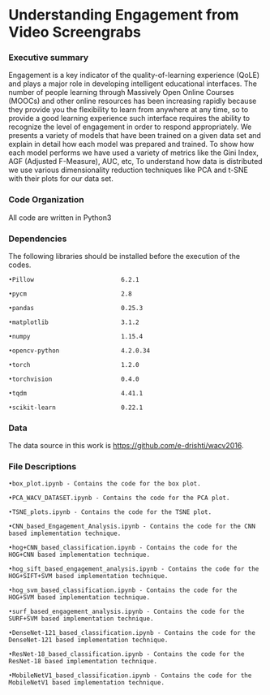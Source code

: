 # Understanding Engagement from Video Screengrabs


### Executive summary
Engagement is a key indicator of the quality-of-learning experience (QoLE) and plays a major role in developing intelligent educational interfaces. The number of people learning through Massively Open Online Courses (MOOCs) and other online resources has been increasing rapidly because they provide you the flexibility to learn from anywhere at any time, so to provide a good learning experience such interface requires the ability to recognize the level of engagement in order to respond appropriately. We presents a variety of models that have been trained on a given data set and explain in detail how each model was prepared and trained. To show how each model performs we have used a variety of metrics like the Gini Index, AGF (Adjusted F-Measure), AUC, etc, To understand how data is distributed we use various dimensionality reduction techniques like PCA and t-SNE with their plots for our data set.


### Code Organization
All code are written in Python3


### Dependencies

The following libraries should be installed before the execution of the codes.

	•Pillow                        6.2.1

	•pycm                          2.8

	•pandas                        0.25.3

	•matplotlib                    3.1.2

	•numpy                         1.15.4

	•opencv-python                 4.2.0.34

	•torch                         1.2.0

	•torchvision                   0.4.0

	•tqdm                          4.41.1

	•scikit-learn                  0.22.1

### Data
The data source in this work is https://github.com/e-drishti/wacv2016.

### File Descriptions

	•box_plot.ipynb - Contains the code for the box plot.

	•PCA_WACV_DATASET.ipynb - Contains the code for the PCA plot.

	•TSNE_plots.ipynb - Contains the code for the TSNE plot.

	•CNN_based_Engagement_Analysis.ipynb - Contains the code for the CNN based implementation technique.

	•hog+CNN_based_classification.ipynb - Contains the code for the HOG+CNN based implementation technique.

	•hog_sift_based_engagement_analysis.ipynb - Contains the code for the HOG+SIFT+SVM based implementation technique.

	•hog_svm_based_classification.ipynb - Contains the code for the HOG+SVM based implementation technique.

	•surf_based_engagement_analysis.ipynb - Contains the code for the SURF+SVM based implementation technique.

	•DenseNet-121_based_classification.ipynb - Contains the code for the DenseNet-121 based implementation technique.
	
	•ResNet-18_based_classification.ipynb - Contains the code for the ResNet-18 based implementation technique.
	
	•MobileNetV1_based_classification.ipynb - Contains the code for the MobileNetV1 based implementation technique.
